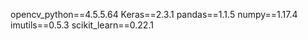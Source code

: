 opencv_python==4.5.5.64
Keras==2.3.1
pandas==1.1.5
numpy==1.17.4
imutils==0.5.3
scikit_learn==0.22.1
